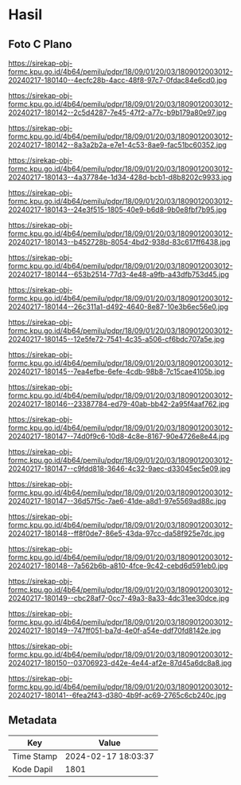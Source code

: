 # Hasil

## Foto C Plano

https://sirekap-obj-formc.kpu.go.id/4b64/pemilu/pdpr/18/09/01/20/03/1809012003012-20240217-180140--4ecfc28b-4acc-48f8-97c7-0fdac84e6cd0.jpg

https://sirekap-obj-formc.kpu.go.id/4b64/pemilu/pdpr/18/09/01/20/03/1809012003012-20240217-180142--2c5d4287-7e45-47f2-a77c-b9b179a80e97.jpg

https://sirekap-obj-formc.kpu.go.id/4b64/pemilu/pdpr/18/09/01/20/03/1809012003012-20240217-180142--8a3a2b2a-e7e1-4c53-8ae9-fac51bc60352.jpg

https://sirekap-obj-formc.kpu.go.id/4b64/pemilu/pdpr/18/09/01/20/03/1809012003012-20240217-180143--4a37784e-1d34-428d-bcb1-d8b8202c9933.jpg

https://sirekap-obj-formc.kpu.go.id/4b64/pemilu/pdpr/18/09/01/20/03/1809012003012-20240217-180143--24e3f515-1805-40e9-b6d8-9b0e8fbf7b95.jpg

https://sirekap-obj-formc.kpu.go.id/4b64/pemilu/pdpr/18/09/01/20/03/1809012003012-20240217-180143--b452728b-8054-4bd2-938d-83c617ff6438.jpg

https://sirekap-obj-formc.kpu.go.id/4b64/pemilu/pdpr/18/09/01/20/03/1809012003012-20240217-180144--653b2514-77d3-4e48-a9fb-a43dfb753d45.jpg

https://sirekap-obj-formc.kpu.go.id/4b64/pemilu/pdpr/18/09/01/20/03/1809012003012-20240217-180144--26c311a1-d492-4640-8e87-10e3b6ec56e0.jpg

https://sirekap-obj-formc.kpu.go.id/4b64/pemilu/pdpr/18/09/01/20/03/1809012003012-20240217-180145--12e5fe72-7541-4c35-a506-cf6bdc707a5e.jpg

https://sirekap-obj-formc.kpu.go.id/4b64/pemilu/pdpr/18/09/01/20/03/1809012003012-20240217-180145--7ea4efbe-6efe-4cdb-98b8-7c15cae4105b.jpg

https://sirekap-obj-formc.kpu.go.id/4b64/pemilu/pdpr/18/09/01/20/03/1809012003012-20240217-180146--23387784-ed79-40ab-bb42-2a95f4aaf762.jpg

https://sirekap-obj-formc.kpu.go.id/4b64/pemilu/pdpr/18/09/01/20/03/1809012003012-20240217-180147--74d0f9c6-10d8-4c8e-8167-90e4726e8e44.jpg

https://sirekap-obj-formc.kpu.go.id/4b64/pemilu/pdpr/18/09/01/20/03/1809012003012-20240217-180147--c9fdd818-3646-4c32-9aec-d33045ec5e09.jpg

https://sirekap-obj-formc.kpu.go.id/4b64/pemilu/pdpr/18/09/01/20/03/1809012003012-20240217-180147--36d57f5c-7ae6-41de-a8d1-97e5569ad88c.jpg

https://sirekap-obj-formc.kpu.go.id/4b64/pemilu/pdpr/18/09/01/20/03/1809012003012-20240217-180148--ff8f0de7-86e5-43da-97cc-da58f925e7dc.jpg

https://sirekap-obj-formc.kpu.go.id/4b64/pemilu/pdpr/18/09/01/20/03/1809012003012-20240217-180148--7a562b6b-a810-4fce-9c42-cebd6d591eb0.jpg

https://sirekap-obj-formc.kpu.go.id/4b64/pemilu/pdpr/18/09/01/20/03/1809012003012-20240217-180149--cbc28af7-0cc7-49a3-8a33-4dc31ee30dce.jpg

https://sirekap-obj-formc.kpu.go.id/4b64/pemilu/pdpr/18/09/01/20/03/1809012003012-20240217-180149--747ff051-ba7d-4e0f-a54e-ddf70fd8142e.jpg

https://sirekap-obj-formc.kpu.go.id/4b64/pemilu/pdpr/18/09/01/20/03/1809012003012-20240217-180150--03706923-d42e-4e44-af2e-87d45a6dc8a8.jpg

https://sirekap-obj-formc.kpu.go.id/4b64/pemilu/pdpr/18/09/01/20/03/1809012003012-20240217-180141--6fea2f43-d380-4b9f-ac69-2765c6cb240c.jpg


## Metadata

| Key        | Value               |
| ---------- | ------------------- |
| Time Stamp | 2024-02-17 18:03:37 |
| Kode Dapil | 1801                |



